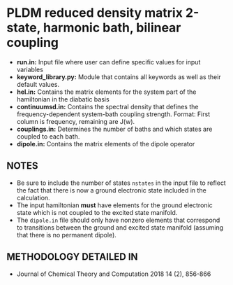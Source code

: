 # PLDM reduced density matrix 2-state, harmonic bath, bilinear coupling

* __run.in:__ Input file where user can define specific values for input variables
* __keyword_library.py:__ Module that contains all keywords as well as their default values.
* __hel.in:__ Contains the matrix elements for the system part of the hamiltonian in the diabatic basis
* __continuumsd.in:__ Contains the spectral density that defines the frequency-dependent system-bath coupling strength. Format: First column is frequency, remaining are J(w).
* __couplings.in:__ Determines the number of baths and which states are coupled to each bath.
* __dipole.in:__ Contains the matrix elements of the dipole operator

NOTES
---
* Be sure to include the number of states `nstates` in the input file to reflect the fact that there is now a ground electronic state included in the calculation.
* The input hamiltonian __must__ have elements for the ground electronic state which is not coupled to the excited state manifold.
* The `dipole.in` file should only have nonzero elements that correspond to transitions between the ground and excited state manifold (assuming that there is no permanent dipole).

METHODOLOGY DETAILED IN
---
* Journal of Chemical Theory and Computation 2018 14 (2), 856-866